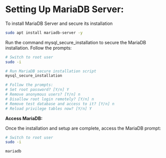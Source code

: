 # Setting Up MariaDB Server:

To install MariaDB Server and secure its installation

```bash
sudo apt install mariadb-server -y
```

Run the command mysql_secure_installation to secure the MariaDB installation. Follow the prompts:

```bash
# Switch to root user
sudo -i

# Run MariaDB secure installation script
mysql_secure_installation

# Follow the prompts:
# Set root password? [Y/n] Y
# Remove anonymous users? [Y/n] n
# Disallow root login remotely? [Y/n] n
# Remove test database and access to it? [Y/n] n
# Reload privilege tables now? [Y/n] Y
```

**Access MariaDB:**

Once the installation and setup are complete, access the MariaDB prompt:

```bash
# Switch to root user
sudo -i

mariadb
```